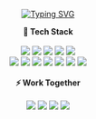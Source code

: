
<!-- 
<p align="center">
  <img src="https://i.imgur.com/eF3VLNT.png"/><br/>
</p> -->
<br /><br />
<p align="center">
<a href="https://git.io/typing-svg"><img src="https://readme-typing-svg.demolab.com?font=Nabla&size=40&duration=4000&pause=1000&color=93ABF7&center=%EA%B1%B0%EC%A7%93%EC%9D%98&vCenter=%EA%B1%B0%EC%A7%93%EC%9D%98&repeat=%EC%A7%84%EC%8B%A4%EC%9D%98&width=350&height=70&lines=Hi+there%2C+I'm+Jubee" alt="Typing SVG" /></a>
<p align="center">
  <b>🌵 Tech Stack</b><br /><br />
  <img src="https://img.shields.io/badge/HTML-E34F26?style=flat-square&logo=HTML5&logoColor=white"/>
  <img src="https://img.shields.io/badge/CSS-1572B6?style=flat-square&logo=css3&logoColor=white"/>
  <img src="https://img.shields.io/badge/Javascript-ffb13b?style=flat-square&logo=javascript&logoColor=white"/>
  <img src="https://img.shields.io/badge/Typescript-3178c6?style=flat-square&logo=Typescript&logoColor=white"/></a>
   <img src="https://img.shields.io/badge/styled components-DB7093?style=flat-square&logo=styled components&logoColor=white"/>
  <br />
  <img src="https://img.shields.io/badge/zustand-DB7093?style=flat-square&logo=Zustand&logoColor=white"/>
  <img src="https://img.shields.io/badge/Recoil-000000?style=flat-square&logo=Recoil&logoColor=white">
  <img src="https://img.shields.io/badge/React-61dafb?style=flat-square&logo=React&logoColor=white"/>
  <img src="https://img.shields.io/badge/React Router-CA4245?style=flat-square&logo=React Router&logoColor=white"/>
  <img src="https://img.shields.io/badge/Axios-5A29E4?style=flat-square&logo=axios&logoColor=white"/>
    <img src="https://img.shields.io/badge/ESlint-4B32C3?style=flat-square&logo=eslint&logoColor=white"/>
  <img src="https://img.shields.io/badge/Prettier-F7B93E?style=flat-square&logo=prettier&logoColor=white"/>
  <br /><br />
  <b>⚡ Work Together</b><br /><br />
  <img src="https://img.shields.io/badge/Github-181717?style=flat-square&logo=github&logoColor=white"/>
  <img src="https://img.shields.io/badge/Figma-F24E1E?style=flat-square&logo=figma&logoColor=white"/>
  <img src="https://img.shields.io/badge/Notion-000000?style=flat-square&logo=notion&logoColor=white"/>
  <img src="https://img.shields.io/badge/Discord-5865F2?style=flat-square&logo=discord&logoColor=white"/>
</p>
<br />



